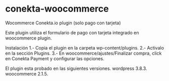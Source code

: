 conekta-woocommerce
===================

Wocommerce Conekta.io plugin (solo pago con tarjeta)

Este plugin utiliza el formulario de pago con tarjeta integrado en woocommerce plugin.

Instalación
1.- Copia el plugin en la carpeta wp-content/plugins.
2.- Activalo en la sección Plugins.
3.- En woocommerce/ajustes/Finalizar compra, click en Conekta Payment y configurar las opciones.

El plugin esta probado en las siguientes versiones.
wordpress 3.8.3.
woocommerce 2.1.5.

